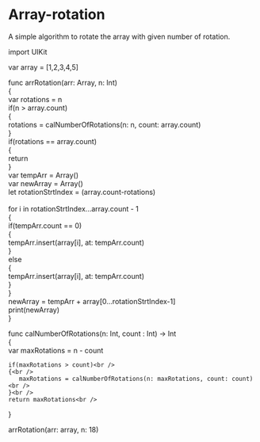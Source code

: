 # Array-rotation
A simple algorithm to rotate the array with given number of rotation. 

import UIKit

var array = [1,2,3,4,5] <br />

func arrRotation(arr: Array<Int>, n: Int) <br />
{ <br />
    var rotations = n <br />
    if(n > array.count) <br />
    {<br />
        rotations = calNumberOfRotations(n: n, count: array.count)<br />
    }<br />
    if(rotations == array.count)<br />
    {<br />
        return<br />
    }<br />
    var tempArr = Array<Int>()<br />
    var newArray = Array<Int>()<br />
    let rotationStrtIndex = (array.count-rotations)<br />
   <br />
    for i in rotationStrtIndex...array.count - 1<br />
    {<br />
        if(tempArr.count == 0)<br />
        {<br />
              tempArr.insert(array[i], at: tempArr.count)<br />
        }<br />
        else<br />
        {<br />
            tempArr.insert(array[i], at: tempArr.count)<br />
        }<br />
    }<br />
   newArray = tempArr + array[0...rotationStrtIndex-1]<br />
    print(newArray)<br />
}<br />

func calNumberOfRotations(n: Int, count : Int) -> Int<br />
{<br />
    var maxRotations = n - count<br />
    
    if(maxRotations > count)<br />
    {<br />
       maxRotations = calNumberOfRotations(n: maxRotations, count: count)<br />
    }<br />
    return maxRotations<br />
}<br />

arrRotation(arr: array, n: 18)<br />
